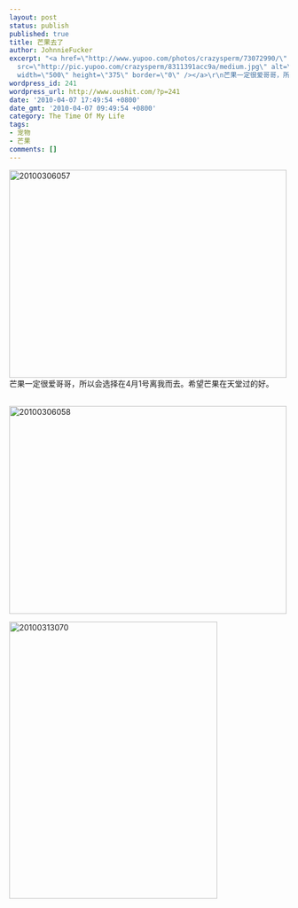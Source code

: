 ```yaml
---
layout: post
status: publish
published: true
title: 芒果去了
author: JohnnieFucker
excerpt: "<a href=\"http://www.yupoo.com/photos/crazysperm/73072990/\" title=\"20100306057\"><img
  src=\"http://pic.yupoo.com/crazysperm/8311391acc9a/medium.jpg\" alt=\"20100306057\"
  width=\"500\" height=\"375\" border=\"0\" /></a>\r\n芒果一定很爱哥哥，所以会选择在4月1号离我而去。希望芒果在天堂过的好。\r\n\r\n"
wordpress_id: 241
wordpress_url: http://www.oushit.com/?p=241
date: '2010-04-07 17:49:54 +0800'
date_gmt: '2010-04-07 09:49:54 +0800'
category: The Time Of My Life
tags:
- 宠物
- 芒果
comments: []
---
```

<p><a href="http://www.yupoo.com/photos/crazysperm/73072990/" title="20100306057"><img src="http://pic.yupoo.com/crazysperm/8311391acc9a/medium.jpg" alt="20100306057" width="500" height="375" border="0" /></a><br />
芒果一定很爱哥哥，所以会选择在4月1号离我而去。希望芒果在天堂过的好。</p>
<p><!--break--><a id="more-241"></a><br />
<a href="http://www.yupoo.com/photos/crazysperm/73073013/" title="20100306058"><img src="http://pic.yupoo.com/crazysperm/3926091accb3/medium.jpg" alt="20100306058" width="500" height="375" border="0" /></a></p>
<p><a href="http://www.yupoo.com/photos/crazysperm/73073096/" title="20100313070"><img src="http://pic.yupoo.com/crazysperm/8738291acd07/medium.jpg" alt="20100313070" width="375" height="500" border="0" /></a></p>
